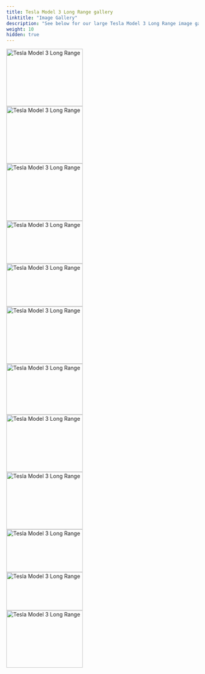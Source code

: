 ```yaml
---
title: Tesla Model 3 Long Range gallery
linktitle: "Image Gallery"
description: "See below for our large Tesla Model 3 Long Range image gallery. Click pictures for high-resolution versions."
weight: 10
hidden: true
---
```

<!-- markdownlint-disable MD033 -->
<object type="image/svg+xml" data="../modelnavigation.svg"></object>
<div class="pswp-gallery pswp-grid-container" id ="my-gallery">
<div class="pswp-grid-item">
<a href="https://media.evkx.net/multimedia/models/tesla/model_3/model_3_long_range/camera_1.jpeg"
data-pswp-src="https://media.evkx.net/multimedia/models/tesla/model_3/model_3_long_range/camera_1.jpeg"
data-pswp-width="3000"
data-pswp-height="2250" 
target="_blank">
<img src="https://media.evkx.net/multimedia/models/tesla/model_3/model_3_long_range/camera_1_xst.jpeg" alt="Tesla Model 3 Long Range" width="200px" height="150px" />
</a>
</div>
<div class="pswp-grid-item">
<a href="https://media.evkx.net/multimedia/models/tesla/model_3/model_3_long_range/exterior_1.jpeg"
data-pswp-src="https://media.evkx.net/multimedia/models/tesla/model_3/model_3_long_range/exterior_1.jpeg"
data-pswp-width="3000"
data-pswp-height="2250" 
target="_blank">
<img src="https://media.evkx.net/multimedia/models/tesla/model_3/model_3_long_range/exterior_1_xst.jpeg" alt="Tesla Model 3 Long Range" width="200px" height="150px" />
</a>
</div>
<div class="pswp-grid-item">
<a href="https://media.evkx.net/multimedia/models/tesla/model_3/model_3_long_range/exterior_2.jpeg"
data-pswp-src="https://media.evkx.net/multimedia/models/tesla/model_3/model_3_long_range/exterior_2.jpeg"
data-pswp-width="3000"
data-pswp-height="2250" 
target="_blank">
<img src="https://media.evkx.net/multimedia/models/tesla/model_3/model_3_long_range/exterior_2_xst.jpeg" alt="Tesla Model 3 Long Range" width="200px" height="150px" />
</a>
</div>
<div class="pswp-grid-item">
<a href="https://media.evkx.net/multimedia/models/tesla/model_3/model_3_long_range/exterior_3.jpeg"
data-pswp-src="https://media.evkx.net/multimedia/models/tesla/model_3/model_3_long_range/exterior_3.jpeg"
data-pswp-width="1920"
data-pswp-height="1080" 
target="_blank">
<img src="https://media.evkx.net/multimedia/models/tesla/model_3/model_3_long_range/exterior_3_xst.jpeg" alt="Tesla Model 3 Long Range" width="200px" height="112px" />
</a>
</div>
<div class="pswp-grid-item">
<a href="https://media.evkx.net/multimedia/models/tesla/model_3/model_3_long_range/frontseats_1.jpeg"
data-pswp-src="https://media.evkx.net/multimedia/models/tesla/model_3/model_3_long_range/frontseats_1.jpeg"
data-pswp-width="1920"
data-pswp-height="1080" 
target="_blank">
<img src="https://media.evkx.net/multimedia/models/tesla/model_3/model_3_long_range/frontseats_1_xst.jpeg" alt="Tesla Model 3 Long Range" width="200px" height="112px" />
</a>
</div>
<div class="pswp-grid-item">
<a href="https://media.evkx.net/multimedia/models/tesla/model_3/model_3_long_range/headlights_1.jpeg"
data-pswp-src="https://media.evkx.net/multimedia/models/tesla/model_3/model_3_long_range/headlights_1.jpeg"
data-pswp-width="3000"
data-pswp-height="2250" 
target="_blank">
<img src="https://media.evkx.net/multimedia/models/tesla/model_3/model_3_long_range/headlights_1_xst.jpeg" alt="Tesla Model 3 Long Range" width="200px" height="150px" />
</a>
</div>
<div class="pswp-grid-item">
<a href="https://media.evkx.net/multimedia/models/tesla/model_3/model_3_long_range/main_1.jpeg"
data-pswp-src="https://media.evkx.net/multimedia/models/tesla/model_3/model_3_long_range/main_1.jpeg"
data-pswp-width="3000"
data-pswp-height="2000" 
target="_blank">
<img src="https://media.evkx.net/multimedia/models/tesla/model_3/model_3_long_range/main_1_xst.jpeg" alt="Tesla Model 3 Long Range" width="200px" height="133px" />
</a>
</div>
<div class="pswp-grid-item">
<a href="https://media.evkx.net/multimedia/models/tesla/model_3/model_3_long_range/rearlights_1.jpeg"
data-pswp-src="https://media.evkx.net/multimedia/models/tesla/model_3/model_3_long_range/rearlights_1.jpeg"
data-pswp-width="3000"
data-pswp-height="2250" 
target="_blank">
<img src="https://media.evkx.net/multimedia/models/tesla/model_3/model_3_long_range/rearlights_1_xst.jpeg" alt="Tesla Model 3 Long Range" width="200px" height="150px" />
</a>
</div>
<div class="pswp-grid-item">
<a href="https://media.evkx.net/multimedia/models/tesla/model_3/model_3_long_range/rearlights_2.jpeg"
data-pswp-src="https://media.evkx.net/multimedia/models/tesla/model_3/model_3_long_range/rearlights_2.jpeg"
data-pswp-width="3000"
data-pswp-height="2250" 
target="_blank">
<img src="https://media.evkx.net/multimedia/models/tesla/model_3/model_3_long_range/rearlights_2_xst.jpeg" alt="Tesla Model 3 Long Range" width="200px" height="150px" />
</a>
</div>
<div class="pswp-grid-item">
<a href="https://media.evkx.net/multimedia/models/tesla/model_3/model_3_long_range/screens_1.jpeg"
data-pswp-src="https://media.evkx.net/multimedia/models/tesla/model_3/model_3_long_range/screens_1.jpeg"
data-pswp-width="1920"
data-pswp-height="1080" 
target="_blank">
<img src="https://media.evkx.net/multimedia/models/tesla/model_3/model_3_long_range/screens_1_xst.jpeg" alt="Tesla Model 3 Long Range" width="200px" height="112px" />
</a>
</div>
<div class="pswp-grid-item">
<a href="https://media.evkx.net/multimedia/models/tesla/model_3/model_3_long_range/screens_2.jpeg"
data-pswp-src="https://media.evkx.net/multimedia/models/tesla/model_3/model_3_long_range/screens_2.jpeg"
data-pswp-width="2400"
data-pswp-height="1200" 
target="_blank">
<img src="https://media.evkx.net/multimedia/models/tesla/model_3/model_3_long_range/screens_2_xst.jpeg" alt="Tesla Model 3 Long Range" width="200px" height="100px" />
</a>
</div>
<div class="pswp-grid-item">
<a href="https://media.evkx.net/multimedia/models/tesla/model_3/model_3_long_range/wheels_1.jpeg"
data-pswp-src="https://media.evkx.net/multimedia/models/tesla/model_3/model_3_long_range/wheels_1.jpeg"
data-pswp-width="3000"
data-pswp-height="2250" 
target="_blank">
<img src="https://media.evkx.net/multimedia/models/tesla/model_3/model_3_long_range/wheels_1_xst.jpeg" alt="Tesla Model 3 Long Range" width="200px" height="150px" />
</a>
</div>
</div>
<script type="module">
  import PhotoSwipeLightbox from '/js/photoswipe-lightbox.esm.js';
    const lightbox = new PhotoSwipeLightbox({
       gallery: '#my-gallery',
        children: 'a',
        pswpModule: () => import('/js/photoswipe.esm.js')
    });
lightbox.init();
</script>
